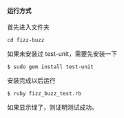 #### 运行方式

首先进入文件夹

```cd fizz-buzz```

如果未安装过 test-unit，需要先安装一下

```$ sudo gem install test-unit```

安装完成以后运行

```$ ruby fizz_buzz_test.rb```

如果显示绿了，则证明测试成功。
